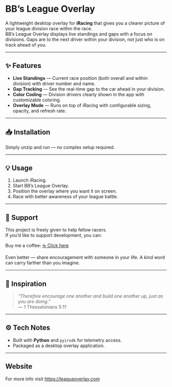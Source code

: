 # BB’s League Overlay

A lightweight desktop overlay for **iRacing** that gives you a clearer picture of your league division race within the race.  
BB’s League Overlay displays live standings and gaps with a focus on divisions. Gaps are to the next driver within your division, not just who is on track ahead of you.

---

## ✨ Features
- **Live Standings** — Current race position (both overall and within division) with driver number and name.
- **Gap Tracking** — See the real-time gap to the car ahead in your division.  
- **Color Coding** — Division drivers clearly shown in the app with customizable coloring.  
- **Overlay Mode** — Runs on top of iRacing with configurable sizing, opacity, and refresh rate.

---

## 📥 Installation
Simply unzip and run — no complex setup required.  

---

## 💡 Usage
1. Launch iRacing.  
2. Start BB’s League Overlay.  
3. Position the overlay where you want it on screen.  
4. Race with better awareness of your league battle.  

---

## 🙏 Support
This project is freely given to help fellow racers.  
If you’d like to support development, you can:  

Buy me a coffee: [☕ Click here](https://www.buymeacoffee.com/brandonburns)

Even better — share encouragement with someone in your life. A kind word can carry farther than you imagine.

---

## 📖 Inspiration
> *“Therefore encourage one another and build one another up, just as you are doing.”*  
> — 1 Thessalonians 5:11

---

## ⚙️ Tech Notes
- Built with **Python** and `pyirsdk` for telemetry access.  
- Packaged as a desktop overlay application.  

---

## Website
For more info visit https://leagueoverlay.com
